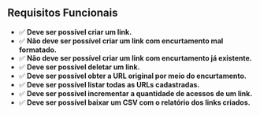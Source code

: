 ## Requisitos Funcionais

- ✅ **Deve ser possível criar um link.**
- ✅ **Não deve ser possível criar um link com encurtamento mal formatado.**
- ✅ **Não deve ser possível criar um link com encurtamento já existente.**
- ✅ **Deve ser possível deletar um link.**
- ✅ **Deve ser possível obter a URL original por meio do encurtamento.**
- ✅ **Deve ser possível listar todas as URLs cadastradas.**
- ✅ **Deve ser possível incrementar a quantidade de acessos de um link.**
- ✅ **Deve ser possível baixar um CSV com o relatório dos links criados.**
